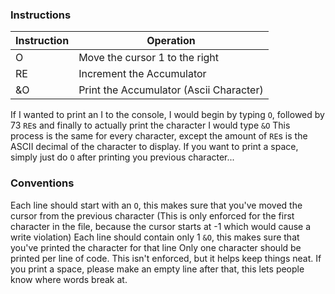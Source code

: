 ### Instructions

| Instruction | Operation                               |
| ---         | ---                                     |
| O           | Move the cursor 1 to the right          |
| RE          | Increment the Accumulator               |
| &O          | Print the Accumulator (Ascii Character) |

If I wanted to print an I to the console, I would begin by typing `O`, followed by 73 `RE`s and finally to actually print the character I would type `&O`
This process is the same for every character, except the amount of `RE`s is the ASCII decimal of the character to display.
If you want to print a space, simply just do `O` after printing you previous character... 

### Conventions
Each line should start with an `O`, this makes sure that you've moved the cursor from the previous character (This is only enforced for the first character in the file, because the cursor starts at -1 which would cause a write violation)
Each line should contain only 1 `&O`, this makes sure that you've printed the character for that line
Only one character should be printed per line of code. This isn't enforced, but it helps keep things neat.
If you print a space, please make an empty line after that, this lets people know where words break at.

